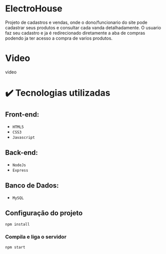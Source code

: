 # ElectroHouse

Projeto de cadastros e vendas, onde o dono/funcionario do site pode cadastrar seus produtos e consultar cada vanda detalhadamente.
O usuario faz seu cadastro e ja é redirecionado diretamente a aba de compras podendo ja ter acesso a compra de varios produtos.

# Video
 video

# ✔️ Tecnologias utilizadas

## Front-end:
- ``HTML5``
- ``CSS3``
- ``Javascript``

## Back-end:
- ``NodeJs``
- ``Express``

## Banco de Dados:
- ``MySQL``

## Configuração do projeto
```
npm install
```

### Compila e liga o servidor
```
npm start
```
